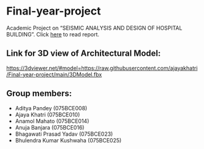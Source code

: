 # Final-year-project
Academic Project on “SEISMIC ANALYSIS AND DESIGN OF HOSPITAL BUILDING”. Click [here](Final-Year-Project-Report.pdf) to read report.

## Link for 3D view of Architectural Model:
https://3dviewer.net/#model=https://raw.githubusercontent.com/ajayakhatri/Final-year-project/main/3DModel.fbx

## Group members:
- Aditya Pandey (075BCE008) 
- Ajaya Khatri (075BCE010)
- Anamol Mahato (075BCE014)
- Anuja Banjara (075BCE016)
- Bhagawati Prasad Yadav (075BCE023)
- Bhulendra Kumar Kushwaha (075BCE025)
